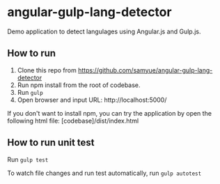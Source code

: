 # angular-gulp-lang-detector
Demo application to detect langulages using Angular.js and Gulp.js.

## How to run
1. Clone this repo from https://github.com/samyue/angular-gulp-lang-detector
2. Run npm install from the root of codebase.
3. Run `gulp`
4. Open browser and input URL: http://localhost:5000/

If you don't want to install npm, you can try the application by open the following html file:
[codebase]/dist/index.html

## How to run unit test
Run `gulp test`

To watch file changes and run test automatically, run `gulp autotest`
